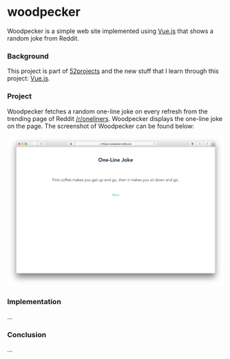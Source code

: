 # woodpecker

Woodpecker is a simple web site implemented using [Vue.js](https://vuejs.org) that shows a random joke from Reddit.

### Background

This project is part of [52projects](https://donny.github.io/52projects/) and the new stuff that I learn through this project: [Vue.js](https://vuejs.org).

### Project

Woodpecker fetches a random one-line joke on every refresh from the trending page of Reddit [/r/oneliners](https://www.reddit.com/r/oneliners/). Woodpecker displays the one-line joke on the page. The screenshot of Woodpecker can be found below:

![Screenshot](https://raw.githubusercontent.com/donny/woodpecker/master/screenshot.png)

### Implementation

...

### Conclusion

...
